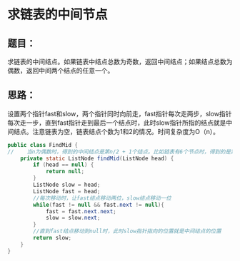 # 求链表的中间节点

## 题目：

求链表的中间结点。如果链表中结点总数为奇数，返回中间结点；如果结点总数为偶数，返回中间两个结点的任意一个。

## 思路：

设置两个指针fast和slow，两个指针同时向前走，fast指针每次走两步，slow指针每次走一步，直到fast指针走到最后一个结点时，此时slow指针所指的结点就是中间结点。注意链表为空，链表结点个数为1和2的情况。时间复杂度为O（n）。

````Java
public class FindMid {
//    当n为偶数时，得到的中间结点是第n/2 + 1个结点。比如链表有6个节点时，得到的是第4个节点。
    private static ListNode findMid(ListNode head) {
        if (head == null) {
            return null;
        }
        ListNode slow = head;
        ListNode fast = head;
        //每次移动时，让fast结点移动两位，slow结点移动一位
        while(fast != null && fast.next != null){
            fast = fast.next.next;
            slow = slow.next;
        }
        //直到fast结点移动到null时，此时slow指针指向的位置就是中间结点的位置
        return slow;
    }
}

````
